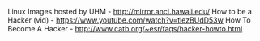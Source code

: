 Linux Images hosted by UHM - http://mirror.ancl.hawaii.edu/
How to be a Hacker (vid) - https://www.youtube.com/watch?v=tlezBUdD53w
How To Become A Hacker - http://www.catb.org/~esr/faqs/hacker-howto.html
